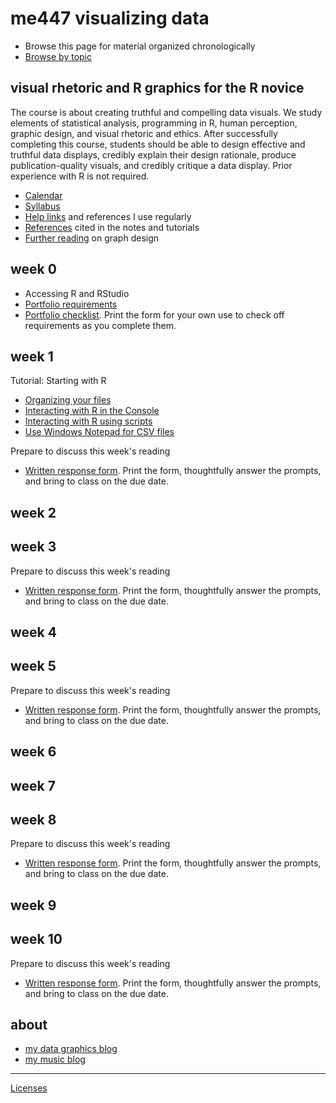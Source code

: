 
me447 visualizing data
======================

-   Browse this page for material organized chronologically
-   [Browse by topic](cm/cm001_org-by-topic.md)

visual rhetoric and R graphics for the R novice
-----------------------------------------------

The course is about creating truthful and compelling data visuals. We study elements of statistical analysis, programming in R, human perception, graphic design, and visual rhetoric and ethics. After successfully completing this course, students should be able to design effective and truthful data displays, credibly explain their design rationale, produce publication-quality visuals, and credibly critique a data display. Prior experience with R is not required.

-   [Calendar](cm/cm002_calendar.pdf)
-   [Syllabus](cm/cm003_syllabus.md)
-   [Help links](cm/cm004_getting-help.md) and references I use regularly
-   [References](cm/cm009_references.md) cited in the notes and tutorials
-   [Further reading](http://www.graphdoctor.com/archives/154) on graph design

week 0
------

-   Accessing R and RStudio
-   [Portfolio requirements](cm/cm015_portfolio-requirements.md)
-   [Portfolio checklist](cm/cm016_portfolio-checklist.pdf). Print the form for your own use to check off requirements as you complete them.

week 1
------

Tutorial: Starting with R

-   [Organizing your files](cm/cm010_organize-files.md)
-   [Interacting with R in the Console](cm/cm011_using-console.md)
-   [Interacting with R using scripts](cm/cm012_using-scripts.md)
-   [Use Windows Notepad for CSV files](cm/cm013_notepad-for-csv.md)

Prepare to discuss this week's reading

-   [Written response form](cm/cm014_reading-response-form.pdf). Print the form, thoughtfully answer the prompts, and bring to class on the due date.

week 2
------

week 3
------

Prepare to discuss this week's reading

-   [Written response form](cm/cm014_reading-response-form.pdf). Print the form, thoughtfully answer the prompts, and bring to class on the due date.

week 4
------

week 5
------

Prepare to discuss this week's reading

-   [Written response form](cm/cm014_reading-response-form.pdf). Print the form, thoughtfully answer the prompts, and bring to class on the due date.

week 6
------

week 7
------

week 8
------

Prepare to discuss this week's reading

-   [Written response form](cm/cm014_reading-response-form.pdf). Print the form, thoughtfully answer the prompts, and bring to class on the due date.

week 9
------

week 10
-------

Prepare to discuss this week's reading

-   [Written response form](cm/cm014_reading-response-form.pdf). Print the form, thoughtfully answer the prompts, and bring to class on the due date.

about
-----

-   [my data graphics blog](http://www.graphdoctor.com/)
-   [my music blog](http://www.richardlaytonmusic.com/)

------------------------------------------------------------------------

[Licenses](LICENSE.md)

